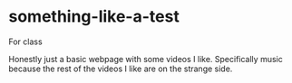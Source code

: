# something-like-a-test
For class


Honestly just a basic webpage with some videos I like. Specifically music
because the rest of the videos I like are on the strange side.